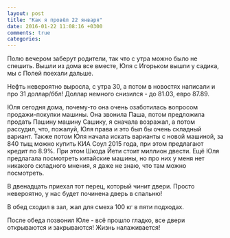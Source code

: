 ```yaml
---
layout: post
title: "Как я провёл 22 января"
date: 2016-01-22 11:08:16 +0300
comments: true
categories: 
---
```

Полю вечером заберут родители, так что с утра можно было не спешить. Вышли из дома все вместе, Юля с Игорьком вышли у садика, мы с Полей поехали дальше.

Нефть невероятно выросла, с утра 30, а потом в новостях написали и про 31 доллар/ббл! Доллар немного снизился  - до 81.03, евро 87.89.

Юля сегодня дома, почему-то она очень озаботилась вопросом продажи-покупки машины. Она звонила Паша, потом предложила продать Пашину машину Сашику, я сначала возражал, а потом рассудил, что, пожалуй, Юля права и это был бы очень складный вариант. Также потом Юля начала искать варианты с новой машиной, за 840 тыщ можно купить КИА Соул 2015 года, при этом предлагают кредит по 8.9%. При этом Шкода Йети стоит миллион двести. Ещё Юля предлагала посмотреть китайские машины, но про них у меня нет никакого складного мнения, я даже не знаю, что там можно посмотреть.

В двенадцать приехал тот перец, который чинит двери. Просто невероятно, у нас будет починена дверь в спальню!

В обед сходил в зал, жал для смеха 100 кг в пяти подходах.

После обеда позвонил Юле - всё прошло гладко, все двери открываются и закрываются! Жизнь налаживается!